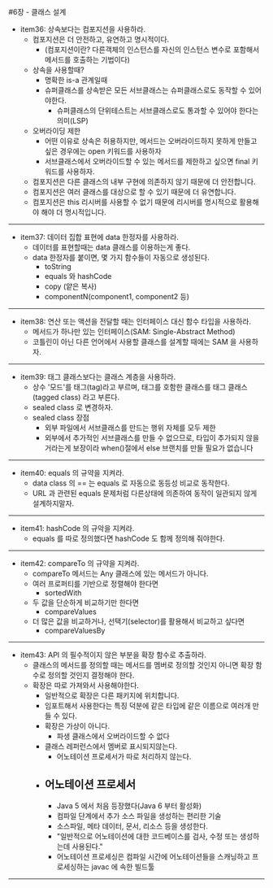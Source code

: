 #6장 - 클래스 설계

- item36: 상속보다는 컴포지션을 사용하라.
  - 컴포지션은 더 안전하고, 유연하고 명시적이다.
    - (컴포지션이란? 다른객체의 인스턴스를 자신의 인스턴스 변수로 포함해서 메서드를 호출하는 기법이다)
  - 상속을 사용할때?
    - 명확한 is-a 관계일때
    - 슈퍼클래스를 상속받은 모든 서브클래스는 슈퍼클래스로도 동작할 수 있어야한다.
      - 슈퍼클래스의 단위테스트는 서브클래스로도 통과할 수 있어야 한다는 의미(LSP)
  - 오버라이딩 제한
    - 어떤 이유로 상속은 허용하지만, 메서드는 오버라이드하지 못하게 만들고 싶은 경우에는 open 키워드를 사용하자
    - 서브클래스에서 오버라이드할 수 있는 메서드를 제한하고 싶으면 final 키워드를 사용하자.
  - 컴포지션은 다른 클래스의 내부 구현에 의존하지 않기 때문에 더 안전합니다.
  - 컴포지션은 여러 클래스를 대상으로 할 수 있기 때문에 더 유연합니다.
  - 컴포지션은 this 리시버를 사용할 수 없기 때문에 리시버를 명시적으로 활용해야 해야 더 명시적입니다.
---

- item37: 데이터 집합 표현에 data 한정자를 사용하라.
  - 데이터를 표현할때는 data 클래스를 이용하는게 좋다.
  - data 한정자를 붙이면, 몇 가지 함수들이 자동으로 생성된다.
    - toString
    - equals 와 hashCode
    - copy (얕은 복사)
    - componentN(component1, component2 등)

---
- item38: 연산 또는 액션을 전달할 때는 인터페이스 대신 함수 타입을 사용하라.
  - 메서드가 하나만 있는 인터페이스(SAM: Single-Abstract Method)
  - 코틀린이 아닌 다른 언어에서 사용할 클래스를 설계할 때에는 SAM 을 사용하자.

---
- item39: 태그 클래스보다는 클래스 계층을 사용하라.
  - 상수 '모드'를 태그(tag)라고 부르며, 태그를 호함한 클래스를 태그 클래스(tagged class) 라고 부른다.
  - sealed class 로 변경하자.
  - sealed class 장점
    - 외부 파일에서 서브클래스를 만드는 행위 자체를 모두 제한
    - 외부에서 추가적인 서브클래스를 만들 수 없으므로, 타입이 추가되지 않을 거라는게 보장이라 when()절에서 else 브랜치를 만들 필요가 없습니다

---
- item40: equals 의 규약을 지켜라.
  - data class 의 == 는 equals 로 자동으로 동등성 비교로 동작한다.
  - URL 과 관련된 equals 문제처럼 다른상태에 의존하여 동작이 일관되지 않게 설계하지말자.

---
- item41: hashCode 의 규악을 지켜라.
  - equals 를 따로 정의했다면 hashCode 도 함께 정의해 줘야한다.

---
- item42: compareTo 의 규약을 지켜라.
  - compareTo 메서드는 Any 클래스에 있는 메서드가 아니다.
  - 여러 프로퍼티를 기반으로 정렬해야 한다면
    - sortedWith
  - 두 값을 단순하게 비교하기만 한다면
    - compareValues
  - 더 많은 값을 비교하거나, 선택기(selector)를 활용해서 비교하고 싶다면
    - compareValuesBy

---
- item43: API 의 필수적이지 않은 부분을 확장 함수로 추출하라.
  - 클래스의 메서드를 정의할 때는 메서드를 멤버로 정의할 것인지 아니면 확장 함수로 정의할 것인지 결정해야 한다.
  - 확장은 따로 가져와서 사용해야한다.
    - 일반적으로 확장은 다른 패키지에 위치합니다.
    - 임포트해서 사용한다는 특징 덕분에 같은 타입에 같은 이름으로 여러개 만들 수 있다.
    - 확장은 가상이 아니다.
      - 파생 클래스에서 오버라이드할 수 없다
    - 클래스 레퍼런스에서 멤버로 표시되지않는다.
      - 어노테이션 프로세서가 따로 처리하지 않는다.
    - 어노테이션 프로세서
      - 
      - Java 5 에서 처음 등장했다(Java 6 부터 활성화)
      - 컴파일 단계에서 추가 소스 파일을 생성하는 편리한 기술
      - 소스파일, 메타 데이터, 문서, 리소스 등을 생성한다.
      - "일반적으로 어노테이션에 대한 코드베이스를 검사, 수정 또는 생성하는데 사용된다."
      - 어노테이션 프로세싱은 컴파일 시간에 어노테이션들을 스캐닝하고 프로세싱하는 javac 에 속한 빌드툴

---

  

